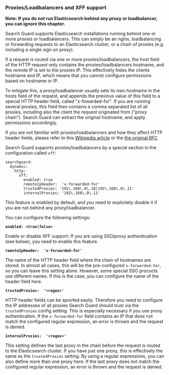 ### Proxies/Loadbalancers and XFF support

**Note: If you do not run Elasticsearch behind any proxy or loadbalancer, you can ignore this chapter.**

Search Guard supports Elasticsearch installations running behind one or more proxies or loadbalancers. This can simply be an nginx, loadbalancing or forwarding requests to an Elasticsearch cluster, or a chain of proxies (e.g. including a single sign on proxy). 

If a request is routed via one or more proxies/loadbalancers, the host field of the HTTP request only contains the proxies/loadbalancers hostname, and the remote IP is set to the proxies IP. This effectively hides the clients hostname and IP, which means that you cannot configure permissions based on hostname or IP.

To mitigate this, a proxy/loadbalancer usually sets its own hostname in the hosts field of the request, and appends the previous value of this field to a special HTTP header field, called "x-fowarded-for". If you are running several proxies, this field then contains a comma separated list of all proxies, including also the client the request originated from ("proxy chain"). Search Guard can extract the original hostname, and apply permissions accordingly.

If you are not familiar with proxies/loadbalancers and how they affect HTTP header fields, please refer to this [Wikipedia article](https://en.wikipedia.org/wiki/X-Forwarded-For) or the [the original RFC](https://tools.ietf.org/html/rfc7239)

Search Guard supports proxies/loadbalancers by a special section in the configuration called `xff`:

```
searchguard:
  dynamic:
    http:
      xff:
        enabled: true
        remoteIpHeader:  'x-forwarded-for'
        trustedProxies: '192\.168\.0\.10|192\.168\.0\.11'
        internalProxies: '192\.168\.0\.11'
```

This feature is enabled by default, and you need to explicitely disable it if you are not behind any proxy/loadbalancer.

You can configure the following settings:

**`enabled: <true|false>`**

Enable or disable XFF support. If you are using SSO/proxy authentication (see below), you need to enable this feature.

**`remoteIpHeader:  'x-forwarded-for'`**

The name of the HTTP header field where the chain of hostnames are stored. In almost all cases, this will be the pre-configured `x-forwarded-for`, so you can leave this setting alone. However, some special SSO procucts use different names. If this is the case, you can configure the name of the header field here.

**`trustedProxies:  '<regex>'`**

HTTP header fields can be spoofed easily. Therefore you need to configure the IP addresses of all proxies Search Guard should trust via the `trustedProxies` config setting. This is especially necessary if you use proxy authentication. If the `x-forwarded-for` field contains an IP that does not match the configured regular expression, an error is thrown and the request is denied.

**`internalProxies:  '<regex>'`**

This setting defines the last proxy in the chain before the request is routed to the Elasticsearch cluster. If you have just one proxy, this is effectively the same as the `trustedProxies` setting. By using a regular expressions, you can also define more than one proxy here. If the last proxy does not match the configured regular expression, an error is thrown and the request is denied. 